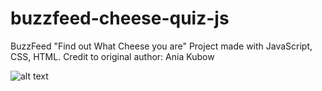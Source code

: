 # buzzfeed-cheese-quiz-js


BuzzFeed "Find out What Cheese you are" Project made with JavaScript, CSS, HTML. Credit to original author: Ania Kubow


![alt text](https://github.com/jtehranchi123/buzzfeed-cheese-quiz-js/blob/main/image.jpg?raw=true)
